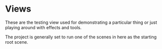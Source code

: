 # Views

These are the testing view used for demonstrating a particular thing or just playing around with effects and tools.

The project is generally set to run one of the scenes in here as the starting root scene.